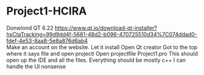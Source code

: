 # Project1-HCIRA
Donwlond QT 6.22 https://www.qt.io/download-qt-installer?hsCtaTracking=99d9dd4f-5681-48d2-b096-470725510d34%7C074ddad0-fdef-4e53-8aa8-5e8a876d6ab4 <br />
Make an account on the website.
Let it install
Open Qt creator
Got to the top where it says file and open projectl
Open projectfile Project1.pro
This should open up the IDE and all the files.
Everything should be mostly c++ I can handle the UI nonsense
